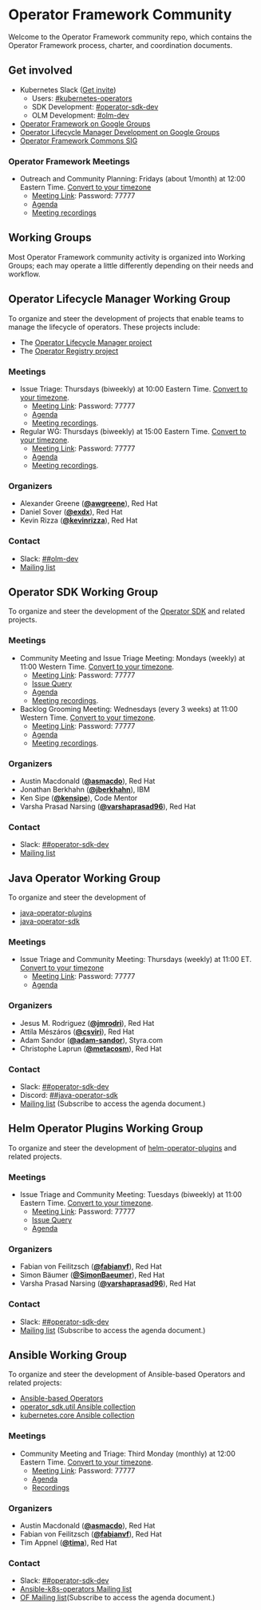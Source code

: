 # Operator Framework Community

Welcome to the Operator Framework community repo, which contains the Operator
Framework process, charter, and coordination documents.

## Get involved

* Kubernetes Slack ([Get invite](https://slack.k8s.io))
  * Users: [#kubernetes-operators](https://kubernetes.slack.com/messages/kubernetes-operators)
  * SDK Development: [#operator-sdk-dev](https://kubernetes.slack.com/messages/operator-sdk-dev)
  * OLM Development: [#olm-dev](https://kubernetes.slack.com/messages/olm-dev)
* [Operator Framework on Google Groups][of-mailing-list]
* [Operator Lifecycle Manager Development on Google Groups](https://groups.google.com/forum/#!forum/operator-framework-olm-dev)
* [Operator Framework Commons SIG](https://commons.openshift.org/sig/OpenshiftOperators.html)

### Operator Framework Meetings

* Outreach and Community Planning: Fridays (about 1/month) at 12:00 Eastern Time. [Convert to your timezone](https://dateful.com/time-zone-converter?t=12:00&tz=ET%20(Eastern%20Time))
    * [Meeting Link][meeting-link]: Password: 77777
    * [Agenda](https://docs.google.com/document/d/1dB6A1JchUUSQxtuVxRJTLDvF8jZN57p1lsq6oKCIPN4/edit)
    * [Meeting recordings](https://www.youtube.com/playlist?list=PLEcO8aSeUjeVCRWuqOYwKiEd71-VmOpCN)

## Working Groups

Most Operator Framework community activity is organized into Working Groups;
each may operate a little differently depending on their needs and workflow.

## Operator Lifecycle Manager Working Group

To organize and steer the development of projects that enable teams to manage the lifecycle of operators. These projects include:
  - The [Operator Lifecycle Manager project](https://github.com/operator-framework/operator-lifecycle-manager)
  - The [Operator Registry project](https://github.com/operator-framework/operator-registry)

### Meetings

* Issue Triage: Thursdays (biweekly) at 10:00 Eastern Time. [Convert to your timezone](http://www.thetimezoneconverter.com/?t=10:00&tz=ET%20%28Eastern%20Time%29).
    * [Meeting Link][meeting-link]: Password: 77777
    * [Agenda](https://docs.google.com/document/d/1LMQ5QlEYgGBeSc75fhHh-VFJ8_B2j4ieBcagIa-QfwU/edit)
    * [Meeting recordings](https://www.youtube.com/playlist?list=PLEcO8aSeUjeXoywfA_VQdxkqP00-VBzEA).
* Regular WG: Thursdays (biweekly) at 15:00 Eastern Time. [Convert to your timezone](http://www.thetimezoneconverter.com/?t=15:00&tz=ET%20%28Eastern%20Time%29).
    * [Meeting Link][meeting-link]: Password: 77777
    * [Agenda](https://docs.google.com/document/d/1Zuv-BoNFSwj10_zXPfaS9LWUQUCak2c8l48d0-AhpBw/edit)
    * [Meeting recordings](https://www.youtube.com/playlist?list=PLEcO8aSeUjeXDvBtPlaAvPTaknPR0Uwi-).

### Organizers

* Alexander Greene (**[@awgreene](https://github.com/awgreene)**), Red Hat
* Daniel Sover (**[@exdx](https://github.com/exdx)**), Red Hat
* Kevin Rizza (**[@kevinrizza](https://github.com/kevinrizza)**), Red Hat

### Contact

- Slack: [##olm-dev](https://kubernetes.slack.com/messages/olm-dev)
- [Mailing list](https://groups.google.com/forum/#!forum/operator-framework-olm-dev)

## Operator SDK Working Group

To organize and steer the development of the [Operator SDK](https://github.com/operator-framework/operator-sdk) and related projects.

### Meetings

* Community Meeting and Issue Triage Meeting: Mondays (weekly) at 11:00 Western Time. [Convert to your timezone](http://www.thetimezoneconverter.com/?t=11:00&tz=PT%20%28Western%20Time%29).
    * [Meeting Link][meeting-link]: Password: 77777
    * [Issue Query](https://github.com/operator-framework/operator-sdk/issues?q=is%3Aopen+is%3Aissue+no%3Amilestone+sort%3Acreated-asc)
    * [Agenda](https://docs.google.com/document/d/1ujWb-rSJ4JWeHLVxK0WS5ZuSJgeESG42MDeYjSl9Q6U/edit)
    * [Meeting recordings](https://www.youtube.com/playlist?list=PLEcO8aSeUjeXxkVh27ExScB_wEmhBLY7g).
* Backlog Grooming Meeting: Wednesdays (every 3 weeks) at 11:00 Western Time. [Convert to your timezone](http://www.thetimezoneconverter.com/?t=11:00&tz=PT%20%28Western%20Time%29).
    * [Meeting Link][meeting-link]: Password: 77777
    * [Agenda](https://docs.google.com/document/d/1ujWb-rSJ4JWeHLVxK0WS5ZuSJgeESG42MDeYjSl9Q6U/edit)
    * [Meeting recordings](https://www.youtube.com/playlist?list=PLEcO8aSeUjeXxkVh27ExScB_wEmhBLY7g).

### Organizers

* Austin Macdonald (**[@asmacdo](https://github.com/asmacdo)**), Red Hat
* Jonathan Berkhahn (**[@jberkhahn](https://github.com/jberkhahn)**), IBM
* Ken Sipe (**[@kensipe](https://github.com/kensipe)**), Code Mentor
* Varsha Prasad Narsing (**[@varshaprasad96](https://github.com/varshaprasad96)**), Red Hat

### Contact

- Slack: [##operator-sdk-dev](https://kubernetes.slack.com/messages/operator-sdk-dev)
- [Mailing list][of-mailing-list]

## Java Operator Working Group

To organize and steer the development of 
 - [java-operator-plugins](https://github.com/operator-framework/java-operator-plugins)
 - [java-operator-sdk](https://github.com/java-operator-sdk/java-operator-sdk)

### Meetings

* Issue Triage and Community Meeting: Thursdays (weekly) at 11:00 ET. [Convert to your timezone](https://dateful.com/time-zone-converter?t=11:00&tz=ET%20(Eastern%20Time))
    * [Meeting Link][meeting-link]: Password: 77777
    * [Agenda](https://docs.google.com/document/d/1d_x7JHnjhKh8DgUO9F83kZ43Y3Ladl6sHWzst2ugV84/edit#)

### Organizers

* Jesus M. Rodriguez (**[@jmrodri](https://github.com/jmrodri)**), Red Hat
* Attila Mészáros  (**[@csviri](https://github.com/csviri)**), Red Hat
* Adam Sandor (**[@adam-sandor](https://github.com/adam-sandor)**), Styra.com
* Christophe Laprun (**[@metacosm](https://github.com/metacosm)**), Red Hat

### Contact

- Slack: [##operator-sdk-dev](https://kubernetes.slack.com/messages/operator-sdk-dev)
- Discord: [##java-operator-sdk](https://discord.com/invite/K4YEJ3Z5Mw)
- [Mailing list][of-mailing-list] (Subscribe to access the agenda document.)

## Helm Operator Plugins Working Group

To organize and steer the development of [helm-operator-plugins](https://github.com/operator-framework/helm-operator-plugins) and related projects.

### Meetings

* Issue Triage and Community Meeting: Tuesdays (biweekly) at 11:00 Eastern Time. [Convert to your timezone](http://www.thetimezoneconverter.com/?t=11:00&tz=ET%20%28Eastern%20Time%29).
    * [Meeting Link][meeting-link]: Password: 77777
    * [Issue Query](https://github.com/operator-framework/helm-operator-plugins/issues?q=is%3Aopen+is%3Aissue+no%3Amilestone+sort%3Acreated-asc)
    * [Agenda](https://docs.google.com/document/d/112b0ZhSid8exnm72sMT7rDzBEkLlE5s74s0pcn44ssg/edit#)

### Organizers

* Fabian von Feilitzsch (**[@fabianvf](https://github.com/fabianvf)**), Red Hat
* Simon Bäumer (**[@SimonBaeumer](https://github.com/SimonBaeumer)**), Red Hat
* Varsha Prasad Narsing (**[@varshaprasad96](https://github.com/varshaprasad96)**), Red Hat

### Contact

- Slack: [##operator-sdk-dev](https://kubernetes.slack.com/messages/operator-sdk-dev)
- [Mailing list][of-mailing-list] (Subscribe to access the agenda document.)

## Ansible Working Group

To organize and steer the development of Ansible-based Operators and related projects:
* [Ansible-based Operators](https://github.com/operator-framework/operator-sdk)
* [operator_sdk.util Ansible collection](https://github.com/operator-framework/operator-sdk-ansible-util)
* [kubernetes.core Ansible collection](https://github.com/ansible-collections/kubernetes.core)

### Meetings

* Community Meeting and Triage: Third Monday (monthly) at 12:00 Eastern Time. [Convert to your timezone](http://www.thetimezoneconverter.com/?t=12:00&tz=ET%20%28Eastern%20Time%29).
    * [Meeting Link][meeting-link]: Password: 77777
    * [Agenda](https://docs.google.com/document/d/1Bo68RhJkpr0Nk_JpkBdbkgmi3c2WtfdvFZ0jVSJzvXo/edit?usp=sharing)
    * [Recordings](https://www.youtube.com/playlist?list=PLEcO8aSeUjeWicUrCkNjH33zVc7S0QDBv)

### Organizers

* Austin Macdonald (**[@asmacdo](https://github.com/asmacdo/)**), Red Hat
* Fabian von Feilitzsch (**[@fabianvf](https://github.com/fabianvf)**), Red Hat
* Tim Appnel (**[@tima](https://github.com/tima)**), Red Hat

### Contact

- Slack: [##operator-sdk-dev](https://kubernetes.slack.com/messages/operator-sdk-dev)
- [Ansible-k8s-operators Mailing list](https://groups.google.com/forum/#!forum/ansible-k8s-operators) 
- [OF Mailing list][of-mailing-list](Subscribe to access the agenda document.)

[meeting-link]: https://zoom.us/j/8415370125
[of-mailing-list]: https://groups.google.com/forum/#!forum/operator-framework
